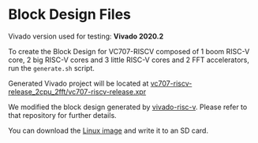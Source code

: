 # Block Design Files

Vivado version used for testing: <b>Vivado 2020.2</b>

To create the Block Design for VC707-RISCV composed of 1 boom RISC-V core, 2 big RISC-V cores and 3 little RISC-V cores and 2 FFT accelerators, run the `generate.sh` script.

Generated Vivado project will be located at [vc707-riscv-release_2cpu_2fft/vc707-riscv-release.xpr](vc707-riscv-release_2cpu_2fft/vc707-riscv-release.xpr)

We modified the block design generated by [vivado-risc-v](https://github.com/eugene-tarassov/vivado-risc-v). Please refer to that repository for further details.

You can download the [Linux image](https://arizona.box.com/s/57828q3g9et4aeft4xthk6igqyc0lalw) and write it to an SD card.